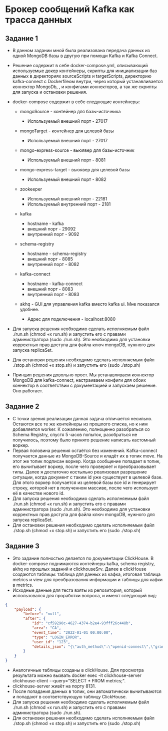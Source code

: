 # Брокер сообщений Kafka как трасса данных

## Задание 1

- В данном задании мной была реализована передача данных из одной MongoDB базы в другую при помощи Kafka и Kafka Connect.
- Решение содержит в себе docker-compose.yml, описывающий используемые докер контейнеры, скрипты для инициализации баз данных в директориях sourceScripts и targetScripts, директорию kafka-connect с Dockerfileом внутри, через который устанавливается коннектор MongoDb, , и конфигами коннекторов, а так же скрипты для запуска и остановки решения.
- docker-compose содержит в себе следующие контейнеры:

  - mongoSource - контейнер для базы-источника

    - Используемый внешний порт - 27017

  - mongoTarget - контейнер для целевой базы

    - Используемый внешний порт - 27017

  - mongo-express-source - вьюявер для базы-источник

    - Используемый внешний порт - 8081

  - mongo-express-target - вьюявер для целевой базы

    - Используемый внешний порт - 8082

  - zookeeper
    - Используемый внешний порт - 22181
    - Используемый внутренний порт - 2181
  - kafka

    - hostname - kafka
    - внешний порт - 29092
    - внутренний порт - 9092

  - schema-registry
    - hostname - schema-registry
    - внешний порт - 8085
    - внутренний порт - 8082
  - kafka-connect
    - hostname - kafka-connect
    - внешний порт - 8083
    - внутренний порт - 8083
  - akhq - GUI для управления kafka вместо kafka ui. Мне показался удобнее.
    - Адрес для подключения - localhost:8080

- Для запуска решения необходимо сделать исполняемым файл ./run.sh (chmod +x run.sh) и запустить его с правами администратора (sudo ./run.sh). Это необходимо для установки корректных прав доступа для файла ключ mongoDB, нужного для запуска replicaSet.
- Для остановки решения необходимо сделать исполняемым файл ./stop.sh (chmod +x stop.sh) и запустить его (sudo ./stop.sh)
- Принцип решения довольно прост. Мы устанавливаем коннектор MongoDB для kafka-connect, настраиваем конфиги для обоих коннектор в соответствии с документацией и запускаем решение. Оно работает.

## Задание 2

- С точки зрения реализации данная задача отличается несильно. Остаются все те же контейнеры из прошлого списка, но к ним добавляется worker. К сожалению, полноценно разобраться со Schema Registry, спустя 5 часов попыток, разобраться не получилось, поэтому было принято решение написать кастомный воркер.
- Первая половина решения остаётся без изменений. Kafka-connect получается данные из MongoDB-Source и кладёт их в топик move. На этот же топик подписан воркер. Когда сообщение попадает в топик, его вычитывает воркер, после чего проверяет и преобразовывает типы. Далее я достаточно костыльно реализовал разрешение ситуации, когда документ с таким id уже существует в целевой базе. Для этого воркер получается из целевой базы все id и генерирует строку, которой нет в полученном массиве, после чего использует её в качестве нового id.
- Для запуска решения необходимо сделать исполняемым файл ./run.sh (chmod +x run.sh) и запустить его с правами администратора (sudo ./run.sh). Это необходимо для установки корректных прав доступа для файла ключ mongoDB, нужного для запуска replicaSet.
- Для остановки решения необходимо сделать исполняемым файл ./stop.sh (chmod +x stop.sh) и запустить его (sudo ./stop.sh)

## Задание 3

- Это задание полностью делается по документации ClickHouse. В docker-compose поднимаются контейнеры kafka, schema registry, akhq из прошлых заданий и clickhouseSrv. Далее в clickHouse создаются таблицы: таблица для данных из кафка, итоговая таблица metrics и view для преобразования информации и таблицы для кафки в metrics.
- Исходные данные для теста взяты из репозитория, который использовался для проработки вопроса, и имеют следующий вид:

```json
{
	"payload": {
		"before": "null",
		"after": {
			"id": "cf59290c-4627-4374-b2e4-93fff26c448b",
			"area": "CA",
			"event_time": "2022-01-01 00:00:00",
			"type": "LOGIN_ERROR",
			"user_id": "123",
			"details_json": "{\"auth_method\":\"openid-connect\",\"grant_type\":\"password\",\"client_auth_method\":\"client-secret\",\"username\":\"kuku\"}"
		}
	}
}
```

- Аналогичные таблицы созданы в clickHouse. Для просмотра результата можно вызвать docker exec -it clickhouse-server clickhouse-client --query="SELECT \* FROM metrics;".
- clickhouse-server живёт на порту 8131.
- После попадания данных в топик, они автоматически вычитываются и попадают в соответствующую таблицу ClickHouse.
- Для запуска решения необходимо сделать исполняемым файл ./run.sh (chmod +x run.sh) и запустить его с правами администратора (sudo ./run.sh).
- Для остановки решения необходимо сделать исполняемым файл ./stop.sh (chmod +x stop.sh) и запустить его (sudo ./stop.sh)
